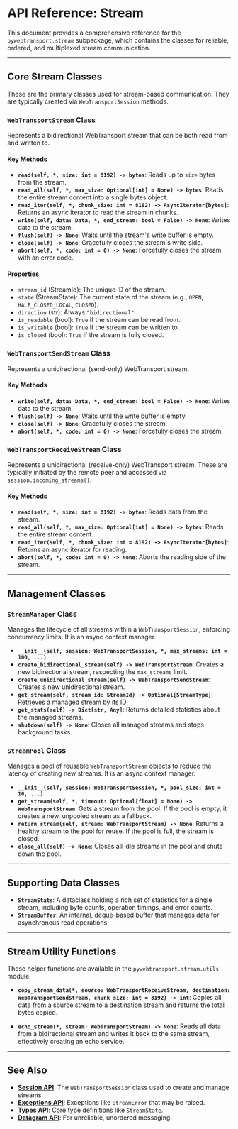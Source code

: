 # API Reference: Stream

This document provides a comprehensive reference for the `pywebtransport.stream` subpackage, which contains the classes for reliable, ordered, and multiplexed stream communication.

---

## Core Stream Classes

These are the primary classes used for stream-based communication. They are typically created via `WebTransportSession` methods.

### `WebTransportStream` Class

Represents a bidirectional WebTransport stream that can be both read from and written to.

#### Key Methods

- **`read(self, *, size: int = 8192) -> bytes`**: Reads up to `size` bytes from the stream.
- **`read_all(self, *, max_size: Optional[int] = None) -> bytes`**: Reads the entire stream content into a single bytes object.
- **`read_iter(self, *, chunk_size: int = 8192) -> AsyncIterator[bytes]`**: Returns an async iterator to read the stream in chunks.
- **`write(self, data: Data, *, end_stream: bool = False) -> None`**: Writes data to the stream.
- **`flush(self) -> None`**: Waits until the stream's write buffer is empty.
- **`close(self) -> None`**: Gracefully closes the stream's write side.
- **`abort(self, *, code: int = 0) -> None`**: Forcefully closes the stream with an error code.

#### Properties

- `stream_id` (StreamId): The unique ID of the stream.
- `state` (StreamState): The current state of the stream (e.g., `OPEN`, `HALF_CLOSED_LOCAL`, `CLOSED`).
- `direction` (str): Always `"bidirectional"`.
- `is_readable` (bool): `True` if the stream can be read from.
- `is_writable` (bool): `True` if the stream can be written to.
- `is_closed` (bool): `True` if the stream is fully closed.

### `WebTransportSendStream` Class

Represents a unidirectional (send-only) WebTransport stream.

#### Key Methods

- **`write(self, data: Data, *, end_stream: bool = False) -> None`**: Writes data to the stream.
- **`flush(self) -> None`**: Waits until the write buffer is empty.
- **`close(self) -> None`**: Gracefully closes the stream.
- **`abort(self, *, code: int = 0) -> None`**: Forcefully closes the stream.

### `WebTransportReceiveStream` Class

Represents a unidirectional (receive-only) WebTransport stream. These are typically initiated by the remote peer and accessed via `session.incoming_streams()`.

#### Key Methods

- **`read(self, *, size: int = 8192) -> bytes`**: Reads data from the stream.
- **`read_all(self, *, max_size: Optional[int] = None) -> bytes`**: Reads the entire stream content.
- **`read_iter(self, *, chunk_size: int = 8192) -> AsyncIterator[bytes]`**: Returns an async iterator for reading.
- **`abort(self, *, code: int = 0) -> None`**: Aborts the reading side of the stream.

---

## Management Classes

### `StreamManager` Class

Manages the lifecycle of all streams within a `WebTransportSession`, enforcing concurrency limits. It is an async context manager.

- **`__init__(self, session: WebTransportSession, *, max_streams: int = 100, ...)`**
- **`create_bidirectional_stream(self) -> WebTransportStream`**: Creates a new bidirectional stream, respecting the `max_streams` limit.
- **`create_unidirectional_stream(self) -> WebTransportSendStream`**: Creates a new unidirectional stream.
- **`get_stream(self, stream_id: StreamId) -> Optional[StreamType]`**: Retrieves a managed stream by its ID.
- **`get_stats(self) -> Dict[str, Any]`**: Returns detailed statistics about the managed streams.
- **`shutdown(self) -> None`**: Closes all managed streams and stops background tasks.

### `StreamPool` Class

Manages a pool of reusable `WebTransportStream` objects to reduce the latency of creating new streams. It is an async context manager.

- **`__init__(self, session: WebTransportSession, *, pool_size: int = 10, ...)`**
- **`get_stream(self, *, timeout: Optional[float] = None) -> WebTransportStream`**:
  Gets a stream from the pool. If the pool is empty, it creates a new, unpooled stream as a fallback.
- **`return_stream(self, stream: WebTransportStream) -> None`**:
  Returns a healthy stream to the pool for reuse. If the pool is full, the stream is closed.
- **`close_all(self) -> None`**: Closes all idle streams in the pool and shuts down the pool.

---

## Supporting Data Classes

- **`StreamStats`**: A dataclass holding a rich set of statistics for a single stream, including byte counts, operation timings, and error counts.
- **`StreamBuffer`**: An internal, deque-based buffer that manages data for asynchronous read operations.

---

## Stream Utility Functions

These helper functions are available in the `pywebtransport.stream.utils` module.

- **`copy_stream_data(*, source: WebTransportReceiveStream, destination: WebTransportSendStream, chunk_size: int = 8192) -> int`**:
  Copies all data from a source stream to a destination stream and returns the total bytes copied.

- **`echo_stream(*, stream: WebTransportStream) -> None`**:
  Reads all data from a bidirectional stream and writes it back to the same stream, effectively creating an echo service.

---

## See Also

- [**Session API**](session.md): The `WebTransportSession` class used to create and manage streams.
- [**Exceptions API**](exceptions.md): Exceptions like `StreamError` that may be raised.
- [**Types API**](types.md): Core type definitions like `StreamState`.
- [**Datagram API**](datagram.md): For unreliable, unordered messaging.

